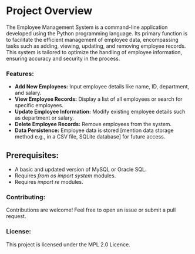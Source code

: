 # Project Overview

The Employee Management System is a command-line application developed using the Python programming language. Its primary function is to facilitate the efficient management of employee data, encompassing tasks such as adding, viewing, updating, and removing employee records. This system is tailored to optimize the handling of employee information, ensuring accuracy and security in the process.

### Features:

- **Add New Employees:** Input employee details like name, ID, department, and salary.
- **View Employee Records:** Display a list of all employees or search for specific employees.
- **Update Employee Information:** Modify existing employee details such as department or salary.
- **Delete Employee Records:** Remove employees from the system.
- **Data Persistence:** Employee data is stored [mention data storage method e.g., in a CSV file, SQLite database] for future access. 

## Prerequisites:

- A basic and updated version of MySQL or Oracle SQL.
- Requires *from os import system* modules.
- Requires *import re* modules.

### Contributing:

Contributions are welcome! Feel free to open an issue or submit a pull request.

### License:

This project is licensed under the MPL 2.0 Licence.
